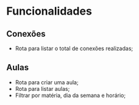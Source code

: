# Funcionalidades 

## Conexões

- Rota para listar o total de conexões realizadas;

## Aulas

- Rota para criar uma aula;
- Rota para listar aulas;
 - Filtrar por matéria, dia da semana e horário;